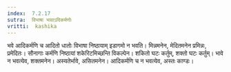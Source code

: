 ```yaml
---
index:  7.2.17
sutra:  विभाषा भावाऽदिकर्मणोः
vritti:  kashika 
---
```


भवे आदिकर्मणि च आदितो धातोः विभाषा निष्ठायाम् इडागमो न भवति। मिन्नमनेन, मेदितमनेन प्रमिन्नः, प्रमेदितः। सौनागाः कर्मणि निष्ठायां शकेरिटमिच्छन्ति विकल्पेन। शकितो घटः कर्तुम्, शक्तो घटः कर्तुम्। भावे न भवत्येव, शक्तमनेन। अस्यतेर्भावे, असितमनेन। आदिकर्मणि च न भवत्येव, अस्तः काण्डः।

